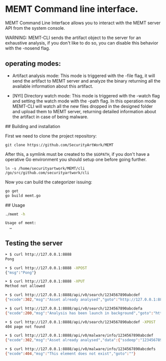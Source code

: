 # MEMT Command line interface.

MEMT Command Line Interface allows you to interact with the MEMT server API from the system
console.

WARNING: MEMT-CLI sends the artifact object to the server for an
exhaustive analysis, if you don't like to do so, you can disable this
behavior with the -nosend flag.



## operating modes:

* Artifact analysis mode: This mode is triggered with the -file flag, it will
send the artifact to MEMT server and analyze the binary returning all the
available information about this artifact.

* [NYI] Directory watch mode: This mode is triggered with the -watch flag and
setting the watch mode with the -path flag. In this operation mode MEMT-CLI
will watch all the new files dropped in the designed folder and upload them
to MEMT server, returning detailed information about the artifact in case
of being malware.

## Building and installation

First we need to clone the project repository:

`git clone https://github.com/SecurityArtWork/MEMT`

After this, a symlink must be created to the `$GOPATH`, if you don't have a operative Go environment you should setup one before going further.

`ln -s /home/securityartwork/MEMT/cli /go/src/github.com/securityartwork/cli`

Now you can build the categorizer issuing:


```bash
go get
go build memt.go
```


## Usage

```bash
./memt -h

Usage of memt:
  …
```

## Testing the server

```bash
➤ $ curl http://127.0.0.1:8888
Pong

➤ $ curl http://127.0.0.1:8888 -XPOST
{"msg":"Pong"}

➤ $ curl http://127.0.0.1:8888 -XPUT
Method not allowed

➤ $ curl http://127.0.0.1:8888/api/v0/search/1234567890abcdef
{"ecode":302,"msg":"Asset already analysed","goto":"http://127.0.0.1:8888/api/v0/malware/info/1234567890abcdef"}

➤ $ curl http://127.0.0.1:8888/api/v0/search/1234567890abcdefa
{"ecode":200,"msg":"Analysis has been launch in background","goto":"http://127.0.0.1:8888/api/v0/malware/info/1234567890abcdefa/UUID-XXXX-YYYYYYYYY"}

➤ $ curl http://127.0.0.1:8888/api/v0/search/1234567890abcdef -XPOST
404 page not found

➤ $ curl http://127.0.0.1:8888/api/v0/malware/info/1234567890abcdef
{"ecode":302,"msg":"Asset already analysed","data":{"ssdeep":"1234567890","md5":"1234567890","sha1":"1234567890","sha256":"1234567890","sha512":"1234567890","format":"pe","symbols":["a","b"],"imports":["a","b"],"sections":["a","b"],"arch":"amd64","strain":"","mutations":["0987654321","5647382910","4536789013"],"siblings":[""]}}

➤ $ curl http://127.0.0.1:8888/api/v0/malware/info/1234567890abcdefs
{"ecode":404,"msg":"This element does not exist","goto":""}
```
